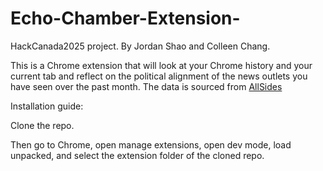 # Echo-Chamber-Extension-
HackCanada2025 project. By Jordan Shao and Colleen Chang.

This is a Chrome extension that will look at your Chrome history and your current tab and reflect on the political alignment of the news outlets you have seen over the past month. The data is sourced from [AllSides ](https://www.allsides.com/)

Installation guide:

Clone the repo.

Then go to Chrome, open manage extensions, open dev mode, load unpacked, and select the extension folder of the cloned repo.

